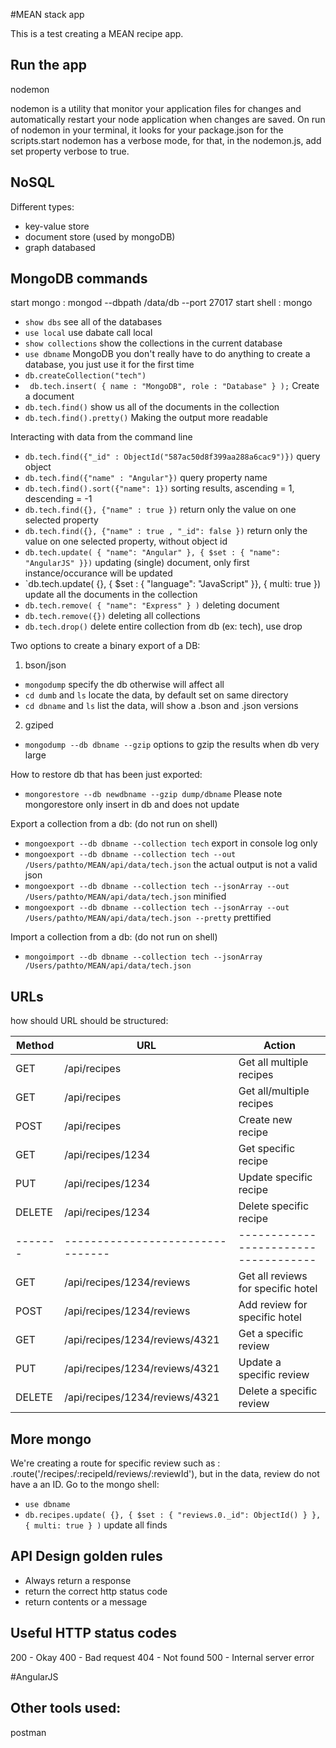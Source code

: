 #MEAN stack app

This is a test creating a MEAN recipe app.

## Run the app
nodemon

nodemon is a utility that monitor your application files for changes and automatically restart your node application when changes are saved.
On run of nodemon in your terminal, it looks for your package.json for the scripts.start
nodemon has a verbose mode, for that, in the nodemon.js, add set property verbose to true.

## NoSQL

Different types:

 * key-value store
 * document store (used by mongoDB)
 * graph databased

## MongoDB commands
start mongo : mongod --dbpath /data/db --port 27017
start shell : mongo


- `show dbs` see all of the databases
- `use local` use dabate call local
- `show collections` show the collections in the current database
- `use dbname` MongoDB you don't really have to do anything to create a database, you just use it for the first time
- `db.createCollection("tech")`
- ` db.tech.insert(
	    {
	      name : "MongoDB",
	      role : "Database"
    	}
	);` Create a document
- `db.tech.find()` show us all of the documents in the collection
- `db.tech.find().pretty()` Making the output more readable

Interacting with data from the command line

- `db.tech.find({"_id" : ObjectId("587ac50d8f399aa288a6cac9")})` query object
- `db.tech.find({"name" : "Angular"})` query property name
- `db.tech.find().sort({"name": 1})` sorting results, ascending = 1, descending = -1
- `db.tech.find({}, {"name" : true })` return only the value on one selected property
- `db.tech.find({}, {"name" : true , "_id": false })` return only the value on one selected property, without object id
- `db.tech.update(
	{ "name": "Angular" },
	{ $set : { "name": "AngularJS" }})` updating (single) document, only first instance/occurance will be updated
- `db.tech.update(
	{},
	{ $set : { "language": "JavaScript" }},
	{ multi: true }) update all the documents in the collection
- `db.tech.remove( { "name": "Express" } )` deleting document
- `db.tech.remove({})` deleting all collections
- `db.tech.drop()` delete entire collection from db (ex: tech), use drop

Two options to create a binary export of a DB:

 1) bson/json
 - `mongodump` specify the db otherwise will affect all
 - `cd dumb` and `ls` locate the data, by default set on same directory
 - `cd dbname` and `ls` list the data, will show a .bson and .json versions

 2) gziped
 - `mongodump --db dbname --gzip` options to gzip the results when db very large

How to restore db that has been just exported:
- `mongorestore --db newdbname --gzip dump/dbname`
Please note mongorestore only insert in db and does not update

Export a collection from a db: (do not run on shell)
- `mongoexport --db dbname --collection tech` export in console log only
- `mongoexport --db dbname --collection tech --out /Users/pathto/MEAN/api/data/tech.json` the actual output is not a valid json
- `mongoexport --db dbname --collection tech --jsonArray --out /Users/pathto/MEAN/api/data/tech.json` minified
- `mongoexport --db dbname --collection tech --jsonArray --out /Users/pathto/MEAN/api/data/tech.json --pretty` prettified

Import a collection from a db: (do not run on shell)
- `mongoimport --db dbname --collection tech --jsonArray /Users/pathto/MEAN/api/data/tech.json`

## URLs
how should URL should be structured:

Method | URL                            | Action
-------|--------------------------------|-----------------------------------
GET    | /api/recipes                   | Get all multiple recipes
GET    | /api/recipes                   | Get all/multiple recipes
POST   | /api/recipes                   | Create new recipe
GET    | /api/recipes/1234              | Get specific recipe
PUT    | /api/recipes/1234              | Update specific recipe
DELETE | /api/recipes/1234              | Delete specific recipe
-------|--------------------------------|------------------------------------
GET    | /api/recipes/1234/reviews      | Get all reviews for specific hotel
POST   | /api/recipes/1234/reviews      | Add review for specific hotel
GET    | /api/recipes/1234/reviews/4321 | Get a specific review
PUT    | /api/recipes/1234/reviews/4321 | Update a specific review
DELETE | /api/recipes/1234/reviews/4321 | Delete a specific review


## More mongo
We're creating a route for specific review such as : .route('/recipes/:recipeId/reviews/:reviewId'), but in the data, review do not have a an ID.
Go to the mongo shell:

 - `use dbname`
 - `db.recipes.update(
  {},
  {
    $set : {
      "reviews.0._id": ObjectId()
    }
  },
  {
    multi: true
  }
)`  update all finds


## API Design golden rules
  - Always return a response
  - return the correct http status code
  - return contents or a message

## Useful HTTP status codes
200 - Okay
400 - Bad request
404 - Not found
500 - Internal server error


#AngularJS


## Other tools used:
postman